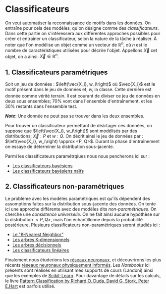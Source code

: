 # Classificateurs

On veut automatiser la reconnaissance de motifs dans les données. On entraîne pour cela des modèles, qu'on désigne comme des *classificateurs*. Dans cette partie on s'intéressera aux différentes approches possibles pour créer et entraîner un classificateur, selon la nature de la tâche à réaliser. 
À noter que l'on modélise un objet comme un vecteur de $\mathbb{R}^n$, où $n$ est le nombre de caractéristiques utilisées pour décrire l'objet. Appellons $\vec{X}$ cet objet, on a ainsi: $\vec{X} \in \mathbb{R}^n$. 

## 1. Classificateurs paramétriques

Soit un jeu de données : $\left(\vec{X_i}, w_i\right)$ où $\vec{X_i}$ est le motif présent dans le jeu de données et, $w_i$ la classe. Cette dernière est donnée comme vérité terrain. Il est courant de diviser ce jeu de données en deux sous ensembles; 70% vont dans l'ensemble d'entraînement, et les 30% restants dans l'ensemble test.

***Note***: Une donnée ne peut pas se trouver dans les deux ensembles.

Pour trouver un classificateur permettant de déârtager ces données, on suppose que $\left(\vec{X_i}, w_i\right)$  sont modélisés par des distributions; $\vec{X}: P$ et $w:Q$. On décrit ainsi le jeu de données par : $\left(\vec{X_i}, w_i\right) \approx  <P, Q>$. Durant la phase d'entraînement on essaye de déterminer la distribution sous-jacente.

Parmi les classificateurs paramétrqiues nous nous pencherons ici sur :
- [Les classificateurs bayésiens](/bayesian_classifier.ipynb)
- [Les classificateurs bayésiens naïfs](/naive_bayes_classifier.ipynb)


## 2. Classificateurs non-paramétriques

Le problème avec les modèles paramétriques est qu'ils dépendent des assomptions faites sur la distribution sous-jacente des données. On tente ici une approche différente avec des modèles dits *non-paramétriques*. On cherche une *consistence universelle*. On ne fait ainsi aucune hypothèse sur la distribution $\lt P, Q \gt$, mais l'on échantillonne depuis la probabilité postérieure. Plusieurs classificateurs non-paramétriques seront étudiés ici :
- [Le "K-Nearest Neighbor"](/knn.ipynb)
- [Les arbres K-dimensionnels](/k-d_trees.ipynb)
- [Les arbres décisionnels](/decision_trees.ipynb)
- [Les classificateurs linéaires](/linear_classifiers.ipynb)

Finalement nous étuderions les [réseaux neuronaux](/NN.ipynb), et découvrirons les plus récents [réseaux neuronaux physiquement informés](/PINN.ipynb). Les *Notebooks* ici présents sont réalisés en utilisant mes supports de cours (Landoni) ainsi que les exemples de [Scikit-Learn](https://scikit-learn.org/stable/index.html). Pour davantage de détails sur les calculs, le livre [Pattern Classification by Richard O. Duda, David G. Stork, Peter E.Hart](https://www.amazon.it/Pattern-Classification-Richard-Duda/dp/0471056693) est parfois utilisé.
